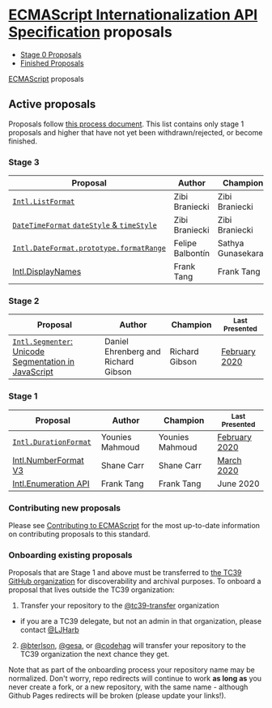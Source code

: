 # [ECMAScript Internationalization API Specification](https://github.com/tc39/ecma402) proposals

 - [Stage 0 Proposals](stage-0-proposals.md)
 - [Finished Proposals](finished-proposals.md)

 [ECMAScript](../README.md) proposals

## Active proposals

Proposals follow [this process document](https://tc39.github.io/process-document/).
This list contains only stage 1 proposals and higher that have not yet been withdrawn/rejected, or become finished.

### Stage 3

| Proposal                                                               | Author                           | Champion                         | <sub>Last Presented</sub>                             |
| ---------------------------------------------------------------------- | -------------------------------- | -------------------------------- | ----------------------------------------------------- |
| [`Intl.ListFormat`][intl.listformat]                                   | Zibi Braniecki                   | Zibi Braniecki                   |                                                       |
| [`DateTimeFormat` `dateStyle` & `timeStyle`][datetimeformat]           | Zibi Braniecki                   | Zibi Braniecki                   | [March&nbsp;2019][datetimeformat-notes]               |
| [`Intl.DateFormat.prototype.formatRange`][formatrange]                 | Felipe Balbontín                 | Sathya Gunasekaran               | [March&nbsp;2019][formatrange-notes]                  |
| [Intl.DisplayNames][proposal-intl-displaynames]                        | Frank Tang                       | Frank Tang                       | [October&nbsp;2019][proposal-intl-displaynames-notes] |

### Stage 2

| Proposal                                                               | Author                                    | Champion                                                       | <sub>Last Presented</sub>             |
| ---------------------------------------------------------------------- | ----------------------------------------- | -------------------------------------------------------------- | ------------------------------------- |
| [`Intl.Segmenter`: Unicode Segmentation in JavaScript][intl-segmenter] | Daniel Ehrenberg and Richard Gibson       | Richard Gibson                                                 | [February 2020][intl-segmenter-notes] |

### Stage 1

| Proposal                                                     | Author          | Champion        | <sub>Last Presented</sub>                                        |
| ------------------------------------------------------------ | --------------- | --------------- | ---------------------------------------------------------------- |
| [`Intl.DurationFormat`][intl.durationformat]                 | Younies Mahmoud | Younies Mahmoud | [February 2020][intl.durationformat-notes]                       |
| [Intl.NumberFormat V3][intl-v3]                              | Shane Carr      | Shane Carr      | [March 2020][intl-v3-notes]                                      |
| [Intl.Enumeration API][intl-enumeration]                   | Frank Tang      | Frank Tang      | June 2020                                                        |

### Contributing new proposals

Please see [Contributing to ECMAScript](https://github.com/tc39/ecma262/blob/master/CONTRIBUTING.md) for the most up-to-date information on contributing proposals to this standard.

### Onboarding existing proposals

Proposals that are Stage 1 and above must be transferred to [the TC39 GitHub organization](https://github.com/tc39) for discoverability and archival purposes. To onboard a proposal that lives outside the TC39 organization:

1. Transfer your repository to the [@tc39-transfer](http://github.com/tc39-transfer) organization
  - if you are a TC39 delegate, but not an admin in that organization, please contact [@LJHarb](https://github.com/ljharb)
2. [@bterlson](https://github.com/bterlson), [@gesa](https://github.com/gesa), or [@codehag](https://github.com/codehag) will transfer your repository to the TC39 organization the next chance they get.

Note that as part of the onboarding process your repository name may be normalized. Don't worry, repo redirects will continue to work **as long as** you never create a fork, or a new repository, with the same name - although Github Pages redirects will be broken (please update your links!).

[intl-segmenter]: https://github.com/tc39/proposal-intl-segmenter
[intl-segmenter-notes]: https://github.com/tc39/notes/blob/master/meetings/2020-02/february-5.md#intlsegmenter-stage-2-update
[intl.listformat]: https://github.com/tc39/proposal-intl-list-format
[datetimeformat]: https://github.com/tc39/proposal-intl-datetime-style
[datetimeformat-notes]: https://github.com/tc39/notes/blob/master/meetings/2019-03/mar-26.md#datestyletimestyle-for-stage-3
[formatrange]: https://github.com/tc39/proposal-intl-DateTimeFormat-formatRange
[formatrange-notes]: https://github.com/tc39/notes/blob/master/meetings/2019-03/mar-26.md#intldatetimeformatprototypeformatrange-for-stage-3
[proposal-intl-displaynames]: https://github.com/tc39/proposal-intl-displaynames
[proposal-intl-displaynames-notes]: https://github.com/tc39/notes/blob/master/meetings/2019-10/october-2.md#intldisplaynames
[intl.durationformat]: https://github.com/younies/proposal-intl-duration-format
[intl.durationformat-notes]: https://github.com/tc39/notes/blob/master/meetings/2020-02/february-6.md#time-duration-format-proposal-for-stage-1
[intl-v3]: https://github.com/sffc/proposal-intl-numberformat-v3
[intl-v3-notes]: https://github.com/tc39/notes/blob/master/meetings/2020-03/april-1.md#intlnumberformat-v3-for-stage-1
[intl-enumeration]: https://github.com/FrankYFTang/proposal-intl-enumeration
